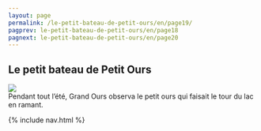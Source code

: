 ```yaml
---
layout: page
permalink: /le-petit-bateau-de-petit-ours/en/page19/
pagprev: le-petit-bateau-de-petit-ours/en/page18
pagnext: le-petit-bateau-de-petit-ours/en/page20
---
```


## Le petit bateau de Petit Ours

<img src="{{ site.baseurl }}/img/le-petit-bateau-de-petit-ours/page19.jpg"/>

<div class="childbook-text">
Pendant tout l’été, Grand Ours observa le petit ours qui faisait le tour du lac en ramant.
</div>

{% include nav.html %}
